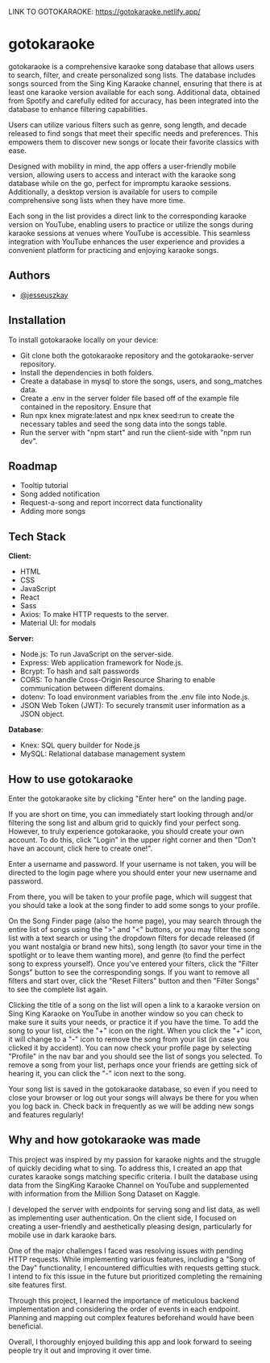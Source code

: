 LINK TO GOTOKARAOKE: https://gotokaraoke.netlify.app/

# gotokaraoke

gotokaraoke is a comprehensive karaoke song database that allows users to search, filter, and create personalized song lists. The database includes songs sourced from the Sing King Karaoke channel, ensuring that there is at least one karaoke version available for each song. Additional data, obtained from Spotify and carefully edited for accuracy, has been integrated into the database to enhance filtering capabilities.

Users can utilize various filters such as genre, song length, and decade released to find songs that meet their specific needs and preferences. This empowers them to discover new songs or locate their favorite classics with ease.

Designed with mobility in mind, the app offers a user-friendly mobile version, allowing users to access and interact with the karaoke song database while on the go, perfect for impromptu karaoke sessions. Additionally, a desktop version is available for users to compile comprehensive song lists when they have more time.

Each song in the list provides a direct link to the corresponding karaoke version on YouTube, enabling users to practice or utilize the songs during karaoke sessions at venues where YouTube is accessible. This seamless integration with YouTube enhances the user experience and provides a convenient platform for practicing and enjoying karaoke songs.

## Authors

- [@jesseuszkay](https://www.github.com/jesseuszkay)

## Installation

To install gotokaraoke locally on your device:

- Git clone both the gotokaraoke repository and the gotokaraoke-server repository.
- Install the dependencies in both folders.
- Create a database in mysql to store the songs, users, and song_matches data.
- Create a .env in the server folder file based off of the example file contained in the repository. Ensure that
- Run npx knex migrate:latest and npx knex seed:run to create the necessary tables and seed the song data into the songs table.
- Run the server with "npm start" and run the client-side with "npm run dev".

## Roadmap

- Tooltip tutorial
- Song added notification
- Request-a-song and report incorrect data functionality
- Adding more songs

## Tech Stack

**Client:**

- HTML
- CSS
- JavaScript
- React
- Sass
- Axios: To make HTTP requests to the server.
- Material UI: for modals

**Server:**

- Node.js: To run JavaScript on the server-side.
- Express: Web application framework for Node.js.
- Bcrypt: To hash and salt passwords
- CORS: To handle Cross-Origin Resource Sharing to enable communication between different domains.
- dotenv: To load environment variables from the .env file into Node.js.
- JSON Web Token (JWT): To securely transmit user information as a JSON object.

**Database**:

- Knex: SQL query builder for Node.js
- MySQL: Relational database management system

## How to use gotokaraoke

Enter the gotokaraoke site by clicking "Enter here" on the landing page.

If you are short on time, you can immediately start looking through and/or filtering the song list and album grid to quickly find your perfect song. However, to truly experience gotokaraoke, you should create your own account. To do this, click "Login" in the upper right corner and then "Don't have an account, click here to create one!".

Enter a username and password. If your username is not taken, you will be directed to the login page where you should enter your new username and password.

From there, you will be taken to your profile page, which will suggest that you should take a look at the song finder to add some songs to your profile.

On the Song Finder page (also the home page), you may search through the entire list of songs using the ">" and "<" buttons, or you may filter the song list with a text search or using the dropdown filters for decade released (if you want nostalgia or brand new hits), song length (to savor your time in the spotlight or to leave them wanting more), and genre (to find the perfect song to express yourself). Once you've entered your filters, click the "Filter Songs" button to see the corresponding songs. If you want to remove all filters and start over, click the "Reset Filters" button and then "Filter Songs" to see the complete list again.

Clicking the title of a song on the list will open a link to a karaoke version on Sing King Karaoke on YouTube in another window so you can check to make sure it suits your needs, or practice it if you have the time. To add the song to your list, click the "+" icon on the right. When you click the "+" icon, it will change to a "-" icon to remove the song from your list (in case you clicked it by accident). You can now check your profile page by selecting "Profile" in the nav bar and you should see the list of songs you selected. To remove a song from your list, perhaps once your friends are getting sick of hearing it, you can click the "-" icon next to the song.

Your song list is saved in the gotokaraoke database, so even if you need to close your browser or log out your songs will always be there for you when you log back in. Check back in frequently as we will be adding new songs and features regularly!

## Why and how gotokaraoke was made

This project was inspired by my passion for karaoke nights and the struggle of quickly deciding what to sing. To address this, I created an app that curates karaoke songs matching specific criteria. I built the database using data from the SingKing Karaoke Channel on YouTube and supplemented with information from the Million Song Dataset on Kaggle.

I developed the server with endpoints for serving song and list data, as well as implementing user authentication. On the client side, I focused on creating a user-friendly and aesthetically pleasing design, particularly for mobile use in dark karaoke bars.

One of the major challenges I faced was resolving issues with pending HTTP requests. While implementing various features, including a "Song of the Day" functionality, I encountered difficulties with requests getting stuck. I intend to fix this issue in the future but prioritized completing the remaining site features first.

Through this project, I learned the importance of meticulous backend implementation and considering the order of events in each endpoint. Planning and mapping out complex features beforehand would have been beneficial.

Overall, I thoroughly enjoyed building this app and look forward to seeing people try it out and improving it over time.
